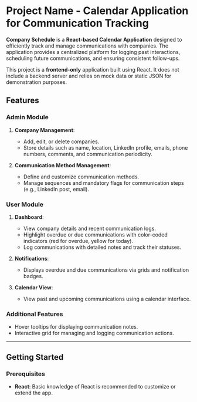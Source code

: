 # Project Name - Calendar Application for Communication Tracking

**Company Schedule** is a **React-based Calendar Application** designed to efficiently track and manage communications with companies. The application provides a centralized platform for logging past interactions, scheduling future communications, and ensuring consistent follow-ups.

This project is a **frontend-only** application built using React. It does not include a backend server and relies on mock data or static JSON for demonstration purposes.

## Features

### Admin Module
1. **Company Management**:
   - Add, edit, or delete companies.
   - Store details such as name, location, LinkedIn profile, emails, phone numbers, comments, and communication periodicity.

2. **Communication Method Management**:
   - Define and customize communication methods.
   - Manage sequences and mandatory flags for communication steps (e.g., LinkedIn post, email).

### User Module
1. **Dashboard**:
   - View company details and recent communication logs.
   - Highlight overdue or due communications with color-coded indicators (red for overdue, yellow for today).
   - Log communications with detailed notes and track their statuses.

2. **Notifications**:
   - Displays overdue and due communications via grids and notification badges.

3. **Calendar View**:
   - View past and upcoming communications using a calendar interface.

### Additional Features
- Hover tooltips for displaying communication notes.
- Interactive grid for managing and logging communication actions.

---

## Getting Started

### Prerequisites

- **React**: Basic knowledge of React is recommended to customize or extend the app.
